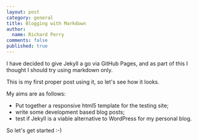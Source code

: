 ```yaml
---
layout: post
category: general
title: Blogging with Markdown
author: 
  name: Richard Perry
comments: false
published: true
---
```


I have decided to give Jekyll a go via GitHub Pages, and as part of this I thought I should try using markdown only. 

This is my first proper post using it, so let's see how it looks. 

My aims are as follows:
 * Put together a responsive html5 template for the testing site; 
 * write some development based blog posts; 
 * test if Jekyll is a viable alternative to WordPress for my personal blog. 

So let's get started :-)

